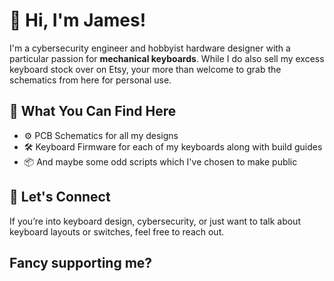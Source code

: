 # 👋 Hi, I'm James!

I'm a cybersecurity engineer and hobbyist hardware designer with a particular passion for **mechanical keyboards**.
While I do also sell my excess keyboard stock over on Etsy, your more than welcome to grab the schematics from here for personal use.

## 🧠 What You Can Find Here

- ⚙️ PCB Schematics for all my designs
- 🛠️ Keyboard Firmware for each of my keyboards along with build guides
- 📦 And maybe some odd scripts which I've chosen to make public

## 💬 Let's Connect

If you’re into keyboard design, cybersecurity, or just want to talk about keyboard layouts or switches, feel free to reach out.

## Fancy supporting me?

<script type="text/javascript" src="https://cdnjs.buymeacoffee.com/1.0.0/button.prod.min.js" data-name="bmc-button" data-slug="gzowski" data-color="#BD5FFF" data-emoji="" data-font="Lato" data-text="Buy me a coffee" data-outline-color="#000000" data-font-color="#ffffff" data-coffee-color="#FFDD00" ></script>
